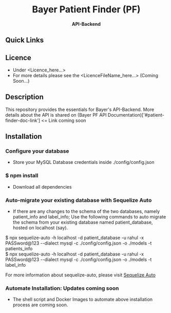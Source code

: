 <h1 align=center>Bayer Patient Finder (PF)</h1>
<h4 align=center>API-Backend</h4>

## Quick Links

## Licence
- Under <Licence_here...>
- For more details please see the <LicenceFileName_here...> (Coming Soon...)

## Description
This repository provides the essentials for Bayer's API-Backend. More details about the API is shared on (Bayer PF API Documentation)['#patient-finder-doc-link'] <= Link coming soon

## Installation
### Configure your database
- Store your MySQL Database credentials inside ./config/config.json

### $ npm install
- Download all dependencies

### Auto-migrate your existing database with Sequelize Auto
- If there are any changes to the schema of the two databases, namely patient_info and label_info; Use the following commands to auto migrate the schema from your existing database named patient_database, hosted on localhost (say).

$ npx sequelize-auto -h localhost -d patient_database -u rahul -x PASSword@123 --dialect mysql -c ./config/config.json -o ./models -t patients_info \
$ npx sequelize-auto -h localhost -d patient_database -u rahul -x PASSword@123 --dialect mysql -c ./config/config.json -o ./models -t label_info

For more information about sequelize-auto, please visit [Sequelize Auto](https://github.com/sequelize/sequelize-auto)

### Automate Installation: Updates coming soon
- The shell script and Docker Images to automate above installation process are coming soon.